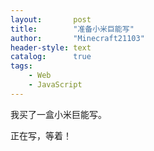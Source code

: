 ```yaml
---
layout:       post
title:        "准备小米巨能写"
author:       "Minecraft21103"
header-style: text
catalog:      true
tags:
    - Web
    - JavaScript
---
```


我买了一盒小米巨能写。

正在写，等着！
